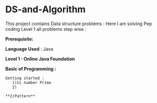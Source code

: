 # DS-and-Algorithm

This project contains Data structure problems :
Here I am solving Pep coding Level 1 all problems step wise :

<b>Prerequisite:</b>

**Language Used** : Java

**Level 1 : Online Java Foundation** 

**Basic of Programming :** 

    Getting started :
       1)Is number Prime 
       2)

    **2)Pattern** 
